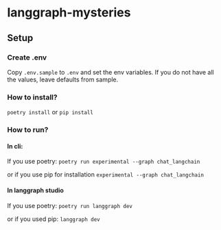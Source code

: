 # langgraph-mysteries

## Setup
### Create .env

Copy `.env.sample` to `.env` and set the env variables.
If you do not have all the values, leave defaults from sample. 

### How to install?
`poetry install` or `pip install`

### How to run?

#### In cli:
If you use poetry:
`poetry run experimental --graph chat_langchain`

or if you use pip for installation
`experimental --graph chat_langchain`

#### In langgraph studio
If you use poetry:
`poetry run langgraph dev`

or if you used pip:
`langgraph dev`    